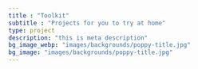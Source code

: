 ```yaml
---
title : "Toolkit"
subtitle : "Projects for you to try at home"
type: project
description: "this is meta description"
bg_image_webp: "images/backgrounds/poppy-title.jpg"
bg_image: "images/backgrounds/poppy-title.jpg"
---
```


